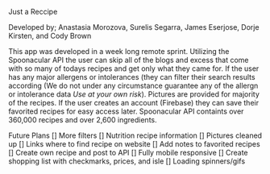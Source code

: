 Just a Reccipe

Developed by; Anastasia Morozova, Surelis Segarra, James Eserjose, Dorje Kirsten, and Cody Brown

This app was developed in a week long remote sprint. Utilizing the Spoonacular API the user can skip all of the blogs and excess that come with so many of todays recipes and get only what they came for. If the user has any major allergens or intolerances (they can filter their search results according (We do not under any circumstance guarantee any of the allergn or intolerance data *Use at your own risk*). Pictures are provided for majority of the recipes. If the user creates an account (Firebase) they can save their favorited recipes for easy access later.
Spoonacular API containts over 360,000 recipes and over 2,600 ingredients.

Future Plans
[] More filters
[] Nutrition recipe information
[] Pictures cleaned up
[] Links where to find recipe on website
[] Add notes to favorited recipes
[] Create own recipe and post to API
[] Fully mobile responsive
[] Create shopping list with checkmarks, prices, and isle
[] Loading spinners/gifs
